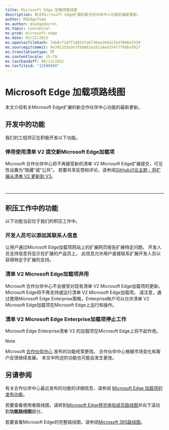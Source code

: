 ```yaml
---
title: Microsoft Edge 加载项路线图
description: 有关Microsoft Edge扩展的新合作伙伴中心功能的最新更新。
author: MSEdgeTeam
ms.author: msedgedevrel
ms.topic: conceptual
ms.prod: microsoft-edge
ms.date: 03/22/2021
ms.openlocfilehash: 7ab8cf1dff1d853fa6730ae204d22547696e3330
ms.sourcegitcommit: 6e391333a3e37bb862ac6124ed154f779dbaf027
ms.translationtype: MT
ms.contentlocale: zh-CN
ms.lasthandoff: 06/13/2022
ms.locfileid: "12589458"
---
```

# <a name="microsoft-edge-add-ons-roadmap"></a>Microsoft Edge 加载项路线图

本文介绍有关Microsoft Edge扩展的新合作伙伴中心功能的最新更新。


<!-- ====================================================================== -->
## <a name="features-in-development"></a>开发中的功能

我们的工程师正在积极开发以下功能。

### <a name="retirement-of-submitting-new-microsoft-edge-add-ons-with-manifest-v2"></a>停用使用清单 V2 提交新Microsoft Edge加载项

Microsoft 合作伙伴中心将不再接受新的清单 V2 Microsoft Edge扩展提交，可见性设置为“隐藏”或“公共”。 若要共享反馈和评论，请参阅[GitHub讨论主题 - 将扩展从清单 V2 更新到 V3](https://github.com/microsoft/MicrosoftEdge-Extensions/discussions/27)。


<br/>

---


<!-- ====================================================================== -->
## <a name="features-in-backlog"></a>积压工作中的功能

以下功能当前位于我们的积压工作中。

### <a name="developers-can-add-their-contact-information"></a>开发人员可以添加其联系人信息

让用户通过Microsoft Edge加载项网站上的扩展网页报告扩展特定问题。 开发人员支持信息将显示在扩展的产品页上。 此信息允许用户直接联系扩展开发人员以获得特定于扩展的支持。

### <a name="manifest-v2-microsoft-edge-add-ons-deprecation"></a>清单 V2 Microsoft Edge加载项弃用

Microsoft 合作伙伴中心不会接受对现有清单 V2 Microsoft Edge加载项的更新。  Microsoft Edge将不再支持或运行清单 V2 Microsoft Edge加载项。 请注意，通过使用Microsoft Edge Enterprise策略，Enterprise帐户可以允许清单 V2 Microsoft Edge加载项在Microsoft Edge上运行和操作。

### <a name="manifest-v2-microsoft-edge-enterprise-add-ons-cease-to-function"></a>清单 V2 Microsoft Edge Enterprise加载项停止工作
Microsoft Edge Enterprise清单 V2 的加载项在Microsoft Edge上将不起作用。


> [!NOTE]
> Microsoft [合作伙伴中心](https://partner.microsoft.com/dashboard/microsoftedge/) 发布的功能经常更改。 合作伙伴中心根据市场变化和客户反馈继续发展。  本文中所述的功能也可能会发生更改。


<!-- ====================================================================== -->
## <a name="see-also"></a>另请参阅

有关合作伙伴中心最近发布的功能的详细信息，请参阅 [Microsoft Edge 加载项的发布功能](released-features.md)。

若要查看使用者路线图，请转到[Microsoft Edge预览体验成员路线图](https://www.microsoftedgeinsider.com/whats-next)并向下滚动到**功能路线图**部分。 

若要查看Microsoft Edge的完整路线图，请参阅[Microsoft 365路线图](https://www.microsoft.com/microsoft-365/roadmap?filters=Microsoft%20Edge)。
